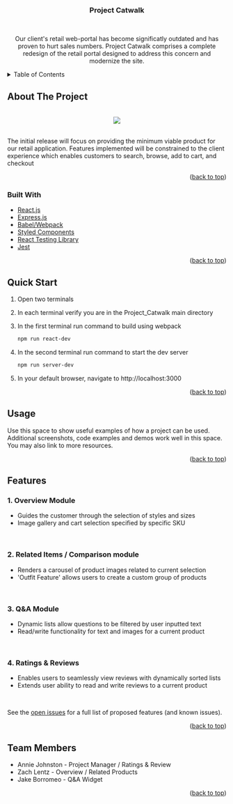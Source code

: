 <!-- PROJECT SHIELDS -->
<!--
*** I'm using markdown "reference style" links for readability.
*** Reference links are enclosed in brackets [ ] instead of parentheses ( ).
*** See the bottom of this document for the declaration of the reference variables
*** for contributors-url, forks-url, etc. This is an optional, concise syntax you may use.
*** https://www.markdownguide.org/basic-syntax/#reference-style-links
-->


<!-- PROJECT LOGO -->
<br />
<!--
<div align="center">
  <a href="https://github.com/INGENIOUS-LY/Project_Catwalk/">
    <img src="images/logo.png" alt="Logo" width="80" height="80">
  </a>
-->

<h3 align="center">Project Catwalk</h3>
<br />
  <p align="center">
  Our client's retail web-portal has become significatly outdated and has proven to hurt sales numbers. Project Catwalk comprises a complete redesign of the retail portal  designed to address this concern and modernize the site.

  <br />

  </p>
</div>



<!-- TABLE OF CONTENTS -->
<details>
  <summary>Table of Contents</summary>
  <ol>
    <li>
      <a href="#about-the-project">About The Project</a>
      <ul>
        <li><a href="#built-with">Built With</a></li>
      </ul>
    </li>
    <li>
      <a href="#getting-started">Getting Started</a>
      <ul>
        <li><a href="#prerequisites">Prerequisites</a></li>
        <li><a href="#installation">Installation</a></li>
      </ul>
    </li>
    <li><a href="#usage">Usage</a></li>
    <li><a href="#roadmap">Roadmap</a></li>
  </ol>
</details>



<!-- ABOUT THE PROJECT -->
## About The Project

<br>

<div style="text-align:center">
  <img src="client/dist/catwalk.gif" />
</div>

<br>

 The initial release will focus on providing the minimum viable product for our retail application. Features implemented will be constrained to the client experience which enables customers to search, browse, add to cart, and checkout

<!--
Here's a blank template to get started: To avoid retyping too much info. Do a search and replace with your text editor for the following: `github_username`, `repo_name`, `twitter_handle`, `linkedin_username`, `email`, `email_client`, `project_title`, `project_description`
-->

<p align="right">(<a href="#top">back to top</a>)</p>



### Built With

* [React.js](https://reactjs.org/)
* [Express.js](https://vuejs.org/)
* [Babel/Webpack](https://angular.io/)
* [Styled Components](https://testing-library.com/)
* [React Testing Library](https://testing-library.com/)
* [Jest](https://jestjs.io/)


<p align="right">(<a href="#top">back to top</a>)</p>



<!-- GETTING STARTED -->
## Quick Start

1. Open two terminals
2. In each terminal verify you are in the Project_Catwalk main directory
3. In the first terminal run command to build using webpack

    ```sh
    npm run react-dev
    ```
4. In the second terminal run command to start the dev server
    ```sh
    npm run server-dev
    ```
5. In your default browser, navigate to http://localhost:3000

<div id="top"></div>

<p align="right">(<a href="#top">back to top</a>)</p>



<!-- USAGE EXAMPLES -->
## Usage

Use this space to show useful examples of how a project can be used. Additional screenshots, code examples and demos work well in this space. You may also link to more resources.

<p align="right">(<a href="#top">back to top</a>)</p>



<!-- ROADMAP -->
## Features

### 1. Overview Module
- Guides the customer through the selection of styles and sizes
- Image gallery and cart selection specified by specific SKU

<br>

### 2. Related Items / Comparison module
- Renders a carousel of product images related to current selection
- 'Outfit Feature' allows users to create a custom group of products

<br>

### 3. Q&A Module
- Dynamic lists allow questions to be filtered by user inputted text
- Read/write functionality for text and images for a current product

<br>

### 4. Ratings & Reviews
- Enables users to seamlessly view reviews with dynamically sorted lists
- Extends user ability to read and write reviews to a current product

<br>

See the [open issues](https://github.com/github_username/repo_name/issues) for a full list of proposed features (and known issues).

<p align="right">(<a href="#top">back to top</a>)</p>

<!-- ACKNOWLEDGMENTS -->
## Team Members

* Annie Johnston - Project Manager / Ratings & Review
* Zach Lentz - Overview / Related Products
* Jake Borromeo - Q&A Widget

<p align="right">(<a href="#top">back to top</a>)</p>

<!-- MARKDOWN LINKS & IMAGES -->
<!-- https://www.markdownguide.org/basic-syntax/#reference-style-links -->
[contributors-shield]: https://img.shields.io/github/contributors/github_username/repo_name.svg?style=for-the-badge
[contributors-url]: https://github.com/github_username/repo_name/graphs/contributors
[forks-shield]: https://img.shields.io/github/forks/github_username/repo_name.svg?style=for-the-badge
